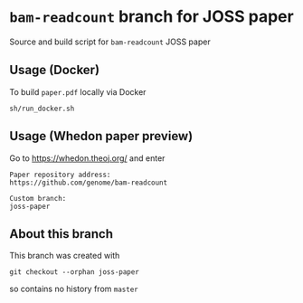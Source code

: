 `bam-readcount` branch for JOSS paper
=====================================

Source and build script for `bam-readcount` JOSS paper


Usage (Docker)
--------------

To build `paper.pdf` locally via Docker

    sh/run_docker.sh


Usage (Whedon paper preview)
----------------------------

Go to https://whedon.theoj.org/ and enter

    Paper repository address:
    https://github.com/genome/bam-readcount

    Custom branch:
    joss-paper


About this branch
-----------------

This branch was created with 

    git checkout --orphan joss-paper

so contains no history from `master`

